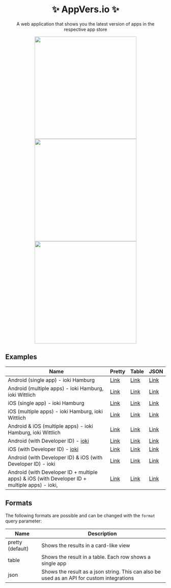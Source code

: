 <h1 align="center"> ✨ AppVers.io ✨ </h1>
<p align="center">A web application that shows you the latest version of apps in the respective app store</p>

<p align="center">
  <img src="https://user-images.githubusercontent.com/10229883/216540872-81582dce-d314-41ba-b563-de6d10ce017c.png" width=320 /><img src="https://user-images.githubusercontent.com/10229883/216540882-2c2a52e8-8fe4-418d-88f9-8e99ac009106.png" width=320 /><img src="https://user-images.githubusercontent.com/10229883/216540887-fb920938-28d8-4408-b363-f4f0fd183264.png" width=320 />
</p>

## Examples

| Name | Pretty | Table | JSON |
| - | - | - | - | 
| Android (single app)  - ioki Hamburg | [Link](https://appversions.vercel.app/?android=com.ioki.hamburg) | [Link](https://appversions.vercel.app/?android=com.ioki.hamburg&format=table) | [Link](https://appversions.vercel.app/?android=com.ioki.hamburg&format=json) | 
| Android (multiple apps) - ioki Hamburg, ioki Wittlich | [Link](https://appversions.vercel.app/?android=com.ioki.hamburg,com.ioki.wittlich) | [Link](https://appversions.vercel.app/?android=com.ioki.hamburg,com.ioki.wittlich&format=table) | [Link](https://appversions.vercel.app/?android=com.ioki.hamburg,com.ioki.wittlich&format=json) | 
| iOS (single app) - ioki Hamburg | [Link](https://appversions.vercel.app/?ios=ioki-hamburg/id1400408720) | [Link](https://appversions.vercel.app/?ios=ioki-hamburg/id1400408720&format=table) | [Link](https://appversions.vercel.app/?ios=ioki-hamburg/id1400408720&format=json) | 
| iOS (multiple apps) - ioki Hamburg, ioki Wittlich | [Link](https://appversions.vercel.app/?ios=ioki-hamburg/id1400408720,ioki-wittlich/id1377071496) | [Link](https://appversions.vercel.app/?ios=ioki-hamburg/id1400408720,ioki-wittlich/id1377071496&format=table) | [Link](https://appversions.vercel.app/?ios=ioki-hamburg/id1400408720,ioki-wittlich/id1377071496&format=json) | 
| Android & iOS (multiple apps) - ioki Hamburg, ioki Wittlich | [Link](https://appversions.vercel.app/?android=com.ioki.hamburg,com.ioki.wittlich&ios=ioki-hamburg/id1400408720,ioki-wittlich/id1377071496) | [Link](https://appversions.vercel.app/?android=com.ioki.hamburg,com.ioki.wittlich&ios=ioki-hamburg/id1400408720,ioki-wittlich/id1377071496&format=table) | [Link](https://appversions.vercel.app/?android=com.ioki.hamburg,com.ioki.wittlich&ios=ioki-hamburg/id1400408720,ioki-wittlich/id1377071496&format=json) | 
| Android (with Developer ID) - [ioki](https://play.google.com/store/apps/dev?id=8505861851834820244) | [Link](https://appversions.vercel.app/?android=did:8505861851834820244) | [Link](https://appversions.vercel.app/?android=did:8505861851834820244&format=table) | [Link](https://appversions.vercel.app/?android=did:8505861851834820244&format=json) | 
| iOS (with Developer ID) - [ioki](https://apps.apple.com/de/developer/1489448276) | [Link](https://appversions.vercel.app/?ios=did:1489448276) | [Link](https://appversions.vercel.app/?ios=did:1489448276&format=table) | [Link](https://appversions.vercel.app/?ios=did:1489448276&format=json) | 
| Android (with Developer ID) & iOS (with Developer ID) - ioki | [Link](https://appversions.vercel.app/?ios=did:1489448276&android=did:8505861851834820244) | [Link](https://appversions.vercel.app/?ios=did:1489448276&android=did:8505861851834820244&format=table) | [Link](https://appversions.vercel.app/?ios=did:1489448276&android=did:8505861851834820244&format=json) | 
| Android (with Developer ID + multiple apps) & iOS (with Developer ID + multiple apps) - ioki,  | [Link](https://appversions.vercel.app/?ios=did:1489448276,ioki-hamburg/id1400408720,telekom-shuttle/id1503683596&android=did:8505861851834820244,de.telekom.mobilitysolutions.shuttle,com.ioki.hamburg) | [Link](https://appversions.vercel.app/?ios=did:1489448276,ioki-hamburg/id1400408720,telekom-shuttle/id1503683596&android=did:8505861851834820244,de.telekom.mobilitysolutions.shuttle,com.ioki.hamburg&format=table) | [Link](https://appversions.vercel.app/?ios=did:1489448276,ioki-hamburg/id1400408720,telekom-shuttle/id1503683596&android=did:8505861851834820244,de.telekom.mobilitysolutions.shuttle,com.ioki.hamburg&format=json) | 


## Formats
The following formats are possible and can be changed with the `format` query parameter:

| Name | Description |
| - | - | 
| pretty (default) | Shows the results in a card-like view |
| table | Shows the result in a table. Each row shows a single app |
| json | Shows the result as a json string. This can also be used as an API for custom integrations |
